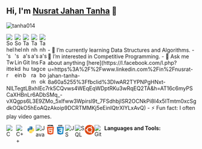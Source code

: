 

## Hi, I'm [Nusrat Jahan Tanha](https://www.stopstalk.com/user/profile/Nusrat-Jahan-Tanha) 👋

<p align="left"> <img src="https://komarev.com/ghpvc/?username=mr-sohel&label=Views&color=blue&style=plastic" alt="tanha014" /> </p>
<a href="https://twitter.com/tanha014">
  <img align="left" alt="Sohel's Twitter" width="22px" src="https://cdn-icons-png.flaticon.com/512/733/733579.png" />
</a>
<a href="https://www.linkedin.com/in/mrsohelcse/">
  <img align="left" alt="Sohel's Linkdein" width="22px" src="https://cdn-icons-png.flaticon.com/512/3536/3536505.png" />
</a>
<a href="https://github.com/Nusrat-Jahan-Tanha ">
  <img align="left" alt="Tanha's Github" width="22px" src="https://cdn-icons-png.flaticon.com/512/270/270798.png" />
</a>
<a href="https://accountscenter.facebook.com/profiles/17841441140132022/">
  <img align="left" alt="Tanha's Instagram" width="22px" src="https://cdn-icons-png.flaticon.com/512/2111/2111463.png" />
</a>
<a href="https://accountscenter.facebook.com/profiles/100047546054094/">
  <img align="left" alt="Tanha's Facebook" width="22px" src="https://cdn-icons-png.flaticon.com/512/5968/5968764.png" />
</a>
<br/>
<br/>
- 🌱 I’m currently learning Data Structures and Algorithms.
- 🤔 I’m interested in Competitive Programming.
- 💬 Ask me about anything [here](https://l.facebook.com/l.php?u=https%3A%2F%2Fwww.linkedin.com%2Fin%2Fnusrat-jahan-tanha-8a60a5255%3Ffbclid%3DIwAR2TYPNPgHNxt-NILTegtLBxhIEc7rk5CQvws4WEqEqWDptRKu3wRqEQ2TA&h=AT16c6myPSCaXHBnLr6ADbSMq_-vXQgps6L3E9ZMo_5xIfww3Wpirsl9t_7FSdhbjISR2OCNkPi8I4x5ITmtm0xcSgdkOQkO5hEoAQzAkoip9DCRTMMKj5eEinIQtrXlYLxAvQ)
- ⚡ Fun fact: I often play video games.

**Languages and Tools:**
<img align="left" alt="C" width="26px" src="https://cdn-icons-png.flaticon.com/512/3097/3097008.png"/>
<img align="left" alt="C++" width="26px" src="https://cdn-icons-png.flaticon.com/512/6132/6132222.png"/>
<img align="left" alt="Python" width="26px" src="https://raw.githubusercontent.com/github/explore/80688e429a7d4ef2fca1e82350fe8e3517d3494d/topics/python/python.png"/>
<img align="left" alt="Java" width="26px" src="https://cdn-icons-png.flaticon.com/512/226/226777.png"/>
<img align="left" alt="HTML5" width="26px" src="https://raw.githubusercontent.com/github/explore/80688e429a7d4ef2fca1e82350fe8e3517d3494d/topics/html/html.png"/>
<img align="left" alt="CSS3" width="26px" src="https://raw.githubusercontent.com/github/explore/80688e429a7d4ef2fca1e82350fe8e3517d3494d/topics/css/css.png" />
<img align="left" alt="JS" width="26px" src="https://cdn-icons-png.flaticon.com/512/4726/4726005.png"/>
<img align="left" alt="SQL" width="26px" src="https://cdn-icons-png.flaticon.com/512/4492/4492311.png"/>
<img align="left" alt="Ubuntu" width="26px" src="https://raw.githubusercontent.com/github/explore/80688e429a7d4ef2fca1e82350fe8e3517d3494d/topics/ubuntu/ubuntu.png"/>
<img align="left" alt="Git" width="26px" src="https://cdn-icons-png.flaticon.com/512/4494/4494748.png"/>
